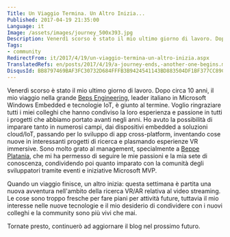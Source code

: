 ```yaml
---
Title: Un Viaggio Termina. Un Altro Inizia...
Published: 2017-04-19 21:35:00
Language: it
Image: /assets/images/journey_500x393.jpg
Description: Venerdì scorso è stato il mio ultimo giorno di lavoro. Dopo circa 10 anni, il mio viaggio nella grande Beps Engineering , leader italiano in Microsoft Windows Embedded e tecnologie IoT, è giunto al termine.
Tags:
- community
RedirectFrom: it/2017/4/19/un-viaggio-termina-un-altro-inizia.aspx
TranslatedRefs: en/posts/2017/4/19/a-journey-ends,-another-one-begins.md
DisqusId: BB8797469BAF3FC30732D684FFFB3B9424541143BD883504DF1BF377CC89C2E6
---
```

Venerdì scorso è stato il mio ultimo giorno di lavoro. Dopo circa 10 anni, il mio viaggio nella grande <a href="http://www.bepseng.it/" target="_blank">Beps Engineering</a>, leader italiano in Microsoft Windows Embedded e tecnologie IoT, è giunto al termine. Voglio ringraziare tutti i miei colleghi che hanno condiviso la loro esperienza e passione in tutti i progetti che abbiamo portato avanti negli anni. Ho avuto la possibilità di imparare tanto in numerosi campi, dai dispositivi embedded a soluzioni cloud/IoT, passando per lo sviluppo di app cross-platform, inventando cose nuove in interessanti progetti di ricerca e plasmando esperienze VR immersive. Sono molto grato al management, specialmente a <a href="http://beppeplatania.com/it" target="_blank">Beppe Platania</a>, che mi ha permesso di seguire le mie passioni e la mia sete di conoscenza, condividendo poi quanto imparato con la comunità degli sviluppatori tramite eventi e iniziative Microsoft MVP.

Quando un viaggio finisce, un altro inizia: questa settimana è partita una nuova avventura nell'ambito della ricerca VR/AR relativa al video streaming. Le cose sono troppo fresche per fare piani per attività future, tuttavia il mio interesse nelle nuove tecnologie e il mio desiderio di condividere con i nuovi colleghi e la community sono più vivi che mai.

Tornate presto, continuerò ad aggiornare il blog nel prossimo futuro.